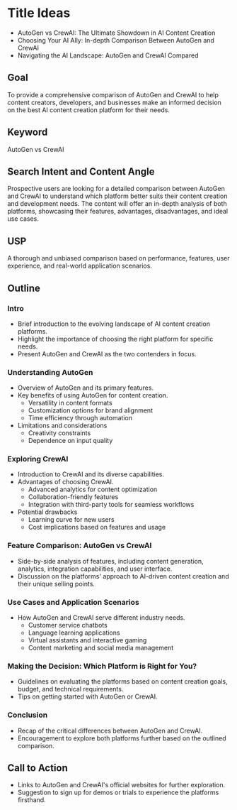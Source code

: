 # Title Ideas

- AutoGen vs CrewAI: The Ultimate Showdown in AI Content Creation
- Choosing Your AI Ally: In-depth Comparison Between AutoGen and CrewAI
- Navigating the AI Landscape: AutoGen and CrewAI Compared

## Goal

To provide a comprehensive comparison of AutoGen and CrewAI to help content creators, developers, and businesses make an informed decision on the best AI content creation platform for their needs.

## Keyword

AutoGen vs CrewAI

## Search Intent and Content Angle

Prospective users are looking for a detailed comparison between AutoGen and CrewAI to understand which platform better suits their content creation and development needs. The content will offer an in-depth analysis of both platforms, showcasing their features, advantages, disadvantages, and ideal use cases.

## USP

A thorough and unbiased comparison based on performance, features, user experience, and real-world application scenarios.

## Outline

### Intro

- Brief introduction to the evolving landscape of AI content creation platforms.
- Highlight the importance of choosing the right platform for specific needs.
- Present AutoGen and CrewAI as the two contenders in focus.

### Understanding AutoGen

- Overview of AutoGen and its primary features.
- Key benefits of using AutoGen for content creation.
    - Versatility in content formats
    - Customization options for brand alignment
    - Time efficiency through automation
- Limitations and considerations
    - Creativity constraints
    - Dependence on input quality

### Exploring CrewAI

- Introduction to CrewAI and its diverse capabilities.
- Advantages of choosing CrewAI.
    - Advanced analytics for content optimization
    - Collaboration-friendly features
    - Integration with third-party tools for seamless workflows
- Potential drawbacks
    - Learning curve for new users
    - Cost implications based on features and usage

### Feature Comparison: AutoGen vs CrewAI

- Side-by-side analysis of features, including content generation, analytics, integration capabilities, and user interface.
- Discussion on the platforms' approach to AI-driven content creation and their unique selling points.

### Use Cases and Application Scenarios

- How AutoGen and CrewAI serve different industry needs.
    - Customer service chatbots
    - Language learning applications
    - Virtual assistants and interactive gaming
    - Content marketing and social media management

### Making the Decision: Which Platform is Right for You?

- Guidelines on evaluating the platforms based on content creation goals, budget, and technical requirements.
- Tips on getting started with AutoGen or CrewAI.

### Conclusion

- Recap of the critical differences between AutoGen and CrewAI.
- Encouragement to explore both platforms further based on the outlined comparison.

## Call to Action

- Links to AutoGen and CrewAI's official websites for further exploration.
- Suggestion to sign up for demos or trials to experience the platforms firsthand.